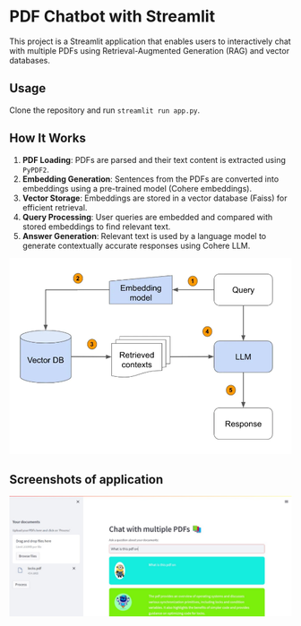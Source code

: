 # PDF Chatbot with Streamlit

This project is a Streamlit application that enables users to interactively chat with multiple PDFs using Retrieval-Augmented Generation (RAG) and vector databases.

## Usage
Clone the repository and run `streamlit run app.py`.

## How It Works

1. **PDF Loading**: PDFs are parsed and their text content is extracted using `PyPDF2`.
2. **Embedding Generation**: Sentences from the PDFs are converted into embeddings using a pre-trained model (Cohere embeddings).
3. **Vector Storage**: Embeddings are stored in a vector database (Faiss) for efficient retrieval.
4. **Query Processing**: User queries are embedded and compared with stored embeddings to find relevant text.
5. **Answer Generation**: Relevant text is used by a language model to generate contextually accurate responses using Cohere LLM.

![RAG Architechture](./images/RAG_arch.jpg)

## Screenshots of application

![Screenshot 1](./images/ss.jpg)
